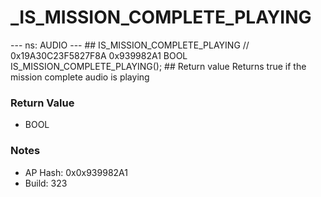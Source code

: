 # _IS_MISSION_COMPLETE_PLAYING

--- ns: AUDIO --- ## IS_MISSION_COMPLETE_PLAYING  // 0x19A30C23F5827F8A 0x939982A1 BOOL IS_MISSION_COMPLETE_PLAYING();  ## Return value Returns true if the mission complete audio is playing

### Return Value
* BOOL

### Notes
* AP Hash: 0x0x939982A1
* Build: 323

